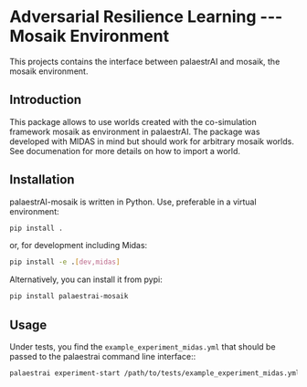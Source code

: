 # Adversarial Resilience Learning --- Mosaik Environment

This projects contains the interface between palaestrAI and mosaik, 
the mosaik environment.

## Introduction

This package allows to use worlds created with the co-simulation 
framework mosaik as environment in palaestrAI. The package was 
developed with MIDAS in mind but should work for arbitrary mosaik
worlds. See documenation for more details on how to import a world.

## Installation

palaestrAI-mosaik is written in Python. Use, preferable in a
virtual environment:

```bash
pip install .
```

or, for development including Midas:

```bash
pip install -e .[dev,midas]
```

Alternatively, you can install it from pypi:

```bash
pip install palaestrai-mosaik
```

## Usage

Under tests, you find the `example_experiment_midas.yml` that should be
passed to the palaestrai command line interface::

```bash
palaestrai experiment-start /path/to/tests/example_experiment_midas.yml
```
